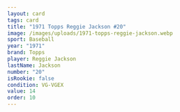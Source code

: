 ```yaml
---
layout: card
tags: card
title: "1971 Topps Reggie Jackson #20"
image: /images/uploads/1971-topps-reggie-jackson.webp
sport: Baseball
year: "1971"
brand: Topps
player: Reggie Jackson
lastName: Jackson
number: "20"
isRookie: false
condition: VG-VGEX
value: 14
order: 10
---
```

